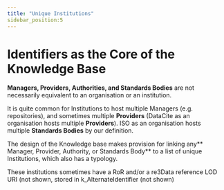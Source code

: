 ```yaml
---
title: "Unique Institutions"
sidebar_position:5
---
```

# Identifiers as the Core of the Knowledge Base

**Managers, Providers, Authorities, and Standards Bodies** are not necessarily equivalent to an organisation or an institution. 

It is quite common for Institutions to host multiple Managers (e.g. repositories), and sometimes multiple **Providers** (DataCite as an organisation hosts multiple **Providers**). 
ISO as an organisation hosts multiple **Standards Bodies** by our definition.

The design of the Knowledge base makes provision for linking any** Manager, Provider, Authority, or Standards Body** to a list of unique Institutions, which also has a typology. 

These institutions sometimes have a RoR and/or a re3Data reference LOD URI (not shown, stored in k_AlternateIdentifier (not shown)
